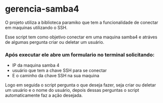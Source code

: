 # gerencia-samba4

O projeto utiliza a biblioteca paramiko que tem a funcionalidade de conectar em maquinas utilizando o SSH.

Esse script tem como objetivo conectar em uma maquina samba4 e atráves de algumas pergunta criar ou deletar um usuário.

### Após executar ele abre um formulario no terminal solicitando: 

- IP da maquina samba 4
- usuário que tem a chave SSH para se conectar
- E o caminho da chave SSH na sua maquina

Logo em seguida o script pergunta o que deseja fazer, seja criar ou deletar um usuário e o nome do usuário, depois dessas perguntas o script automaticamente faz a ação desejada.
